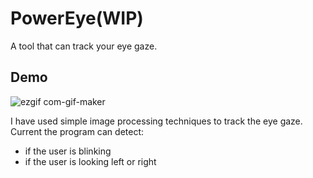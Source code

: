 # PowerEye(WIP)
A tool that can track your eye gaze.

## Demo

![ezgif com-gif-maker](https://user-images.githubusercontent.com/48705124/103480432-58170b00-4dfa-11eb-9bcb-9b4cba78798c.gif)

I have used simple image processing techniques to track the eye gaze. 
Current the program can detect:
<ul>
  <li> if the user is blinking </li>
  <li> if the user is looking left or right </li>
</ul>
